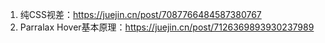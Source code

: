 1. 纯CSS视差：https://juejin.cn/post/7087766484587380767
2. Parralax Hover基本原理：https://juejin.cn/post/7126369893930237989